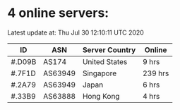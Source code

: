 # 4 online servers:

Latest update at: Thu Jul 30 12:10:11 UTC 2020

| ID | ASN | Server Country | Online |
| -- | --- | -------------- | ------ |
| #.D09B | AS174 | United States | 9 hrs |
| #.7F1D | AS63949 | Singapore | 239 hrs |
| #.2A79 | AS63949 | Japan | 6 hrs |
| #.33B9 | AS63888 | Hong Kong | 4 hrs |

